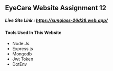 ## EyeCare Website Assignment 12
##### Live Site Link : https://sunglass-26d38.web.app/

#### Tools Used In This Website

- Node Js
- Express js
- Mongodb
- Jwt Token
- DotEnv
